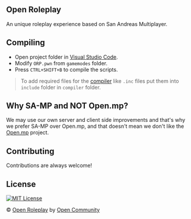 ## Open Roleplay
An unique roleplay experience based on San Andreas Multiplayer.

## Compiling
- Open project folder in [Visual Studio Code](https://code.visualstudio.com).
- Modify `ORP.pwn` from `gamemodes` folder.
- Press `CTRL+SHIFT+B` to compile the scripts.

> To add required files for the [compiler](https://github.com/pawn-lang/compiler) like `.inc` files put them into `include` folder in `compiler` folder.

## Why SA-MP and NOT Open.mp?
We may use our own server and client side improvements and that's why we prefer SA-MP over Open.mp, and that doesn't mean we don't like the [Open.mp](https://github.com/openmultiplayer) project.

## Contributing
Contributions are always welcome!

## License
[![MIT License](https://img.shields.io/badge/License-MIT-green.svg)](https://github.com/opencmty/open-roleplay/blob/main/LICENSE)

© [Open Roleplay](https://github.com/opencmty/open-roleplay) by [Open Community](https://github.com/opencmty)
